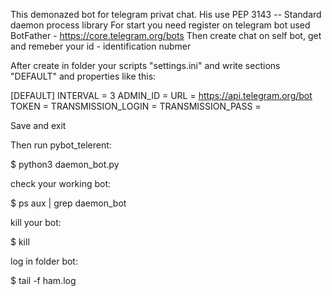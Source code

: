 This demonazed bot for telegram privat chat. His use PEP 3143  -- Standard daemon process library
For start you need register on telegram bot used BotFather - https://core.telegram.org/bots
Then create chat on self bot, get and remeber your id - identification nubmer

After create in folder your scripts "settings.ini" and write sections "DEFAULT" and properties like this:

[DEFAULT]
INTERVAL = 3
ADMIN_ID = <ID>
URL = https://api.telegram.org/bot
TOKEN = <YOUR TOKEN BOT>
TRANSMISSION_LOGIN = <LOGIN TRANSMISSION>
TRANSMISSION_PASS =  <PASSWORD TRANSMISSION>

Save and exit

Then run pybot_telerent:

  $ python3 daemon_bot.py

check your working bot:
 
  $ ps aux | grep daemon_bot

kill your bot:

  $ kill <PID>

log in folder bot:

  $ tail -f ham.log


